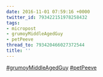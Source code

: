 ```yaml
---
date: 2016-11-01 07:59:16 +0000
twitter_id: 793422151978258432
tags:
- micropost
- grumoyMiddleAgedGuy
- petPeeve
thread_to: 793420466027372544
title: ''
---
```


[#grumoyMiddleAgedGuy](https://twitter.com/hashtag/grumoyMiddleAgedGuy) [#petPeeve](https://twitter.com/hashtag/petPeeve)

